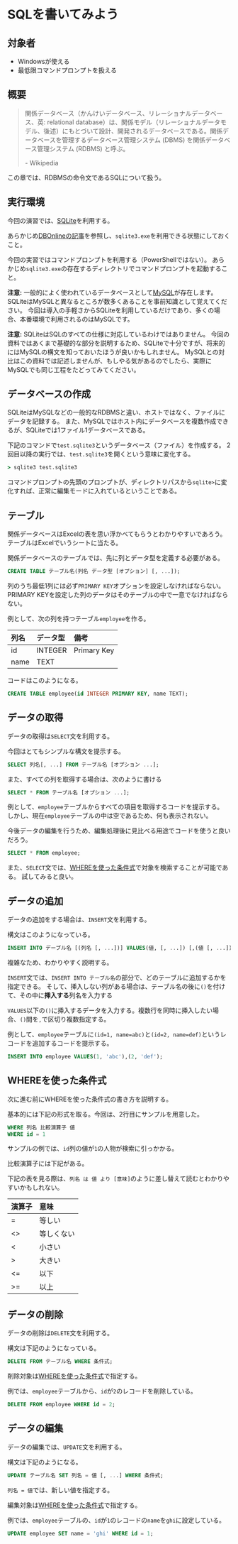 # SQLを書いてみよう

## 対象者
- Windowsが使える
- 最低限コマンドプロンプトを扱える

## 概要
> 関係データベース（かんけいデータベース、リレーショナルデータベース、英: relational database）は、関係モデル（リレーショナルデータモデル、後述）にもとづいて設計、開発されるデータベースである。関係データベースを管理するデータベース管理システム (DBMS) を関係データベース管理システム (RDBMS) と呼ぶ。
>
> \- Wikipedia

この章では、RDBMSの命令文であるSQLについて扱う。

## 実行環境
今回の演習では、[SQLite](https://www.sqlite.org/)を利用する。

あらかじめ[DBOnlineの記事](https://www.dbonline.jp/sqlite/install/index1.html)を参照し、`sqlite3.exe`を利用できる状態にしておくこと。

今回の実習ではコマンドプロンプトを利用する（PowerShellではない）。
あらかじめ`sqlite3.exe`の存在するディレクトリでコマンドプロンプトを起動すること。

**注意:** 一般的によく使われているデータベースとして[MySQL](https://www.mysql.com/)が存在します。
SQLiteはMySQLと異なるところが数多くあることを事前知識として覚えてください。
今回は導入の手軽さからSQLiteを利用しているだけであり、多くの場合、本番環境で利用されるのはMySQLです。

**注意:** SQLiteはSQLのすべての仕様に対応しているわけではありません。
今回の資料ではあくまで基礎的な部分を説明するため、SQLiteで十分ですが、将来的にはMySQLの構文を知っておいたほうが良いかもしれません。
MySQLとの対比はこの資料では記述しませんが、もしやる気があるのでしたら、実際にMySQLでも同じ工程をたどってみてください。

## データベースの作成
SQLiteはMySQLなどの一般的なRDBMSと違い、ホストではなく、ファイルにデータを記録する。
また、MySQLではホスト内にデータベースを複数作成できるが、SQLiteでは1ファイル1データベースである。

下記のコマンドで`test.sqlite3`というデータベース（ファイル）を作成する。
2回目以降の実行では、`test.sqlite3`を開くという意味に変化する。
```cmd
> sqlite3 test.sqlite3
```

コマンドプロンプトの先頭のプロンプトが、ディレクトリパスから`sqlite>`に変化すれば、正常に編集モードに入れているということである。

## テーブル
関係データベースはExcelの表を思い浮かべてもらうとわかりやすいであろう。
テーブルはExcelでいうシートに当たる。

関係データベースのテーブルでは、先に列とデータ型を定義する必要がある。

```sql
CREATE TABLE テーブル名(列名 データ型 [オプション] [, ...]);
```

列のうち最低1列には必ず`PRIMARY KEY`オプションを設定しなければならない。
PRIMARY KEYを設定した列のデータはそのテーブルの中で一意でなければならない。

例として、次の列を持つテーブル`employee`を作る。

|列名|データ型|備考|
|:--|:--|:--|
|id|INTEGER|Primary Key|
|name|TEXT||

コードはこのようになる。
```sql
CREATE TABLE employee(id INTEGER PRIMARY KEY, name TEXT);
```

## データの取得
データの取得は`SELECT`文を利用する。

今回はとてもシンプルな構文を提示する。
```sql
SELECT 列名[, ...] FROM テーブル名 [オプション ...];
```

また、すべての列を取得する場合は、次のように書ける
```sql
SELECT * FROM テーブル名 [オプション ...];
```

例として、`employee`テーブルからすべての項目を取得するコードを提示する。
しかし、現在`employee`テーブルの中は空であるため、何も表示されない。

今後データの編集を行うため、編集処理後に見比べる用途でコードを使うと良いだろう。
```sql
SELECT * FROM employee;
```

また、`SELECT`文では、[WHEREを使った条件式](#WHEREを使った条件式)で対象を検索することが可能である。
試してみると良い。

## データの追加
データの追加をする場合は、`INSERT`文を利用する。

構文はこのようになっている。
```sql
INSERT INTO デーブル名 [(列名 [, ...])] VALUES(値, [, ...]) [,(値 [, ...])];
```

複雑なため、わかりやすく説明する。

`INSERT`文では、`INSERT INTO テーブル名`の部分で、どのテーブルに追加するかを指定できる。
そして、挿入しない列がある場合は、テーブル名の後に`()`を付けて、その中に**挿入する**列名を入力する

`VALUES`以下の`()`に挿入するデータを入力する。複数行を同時に挿入したい場合、`()`間を`,`で区切り複数指定する。

例として、`employee`テーブルに`(id=1, name=abc)`と`(id=2, name=def)`というレコードを追加するコードを提示する。
```sql
INSERT INTO employee VALUES(1, 'abc'),(2, 'def');
```

## WHEREを使った条件式
次に進む前にWHEREを使った条件式の書き方を説明する。

基本的には下記の形式を取る。今回は、2行目にサンプルを用意した。
```sql
WHERE 列名 比較演算子 値
WHERE id = 1
```

サンプルの例では、`id`列の値が`1`の人物が検索に引っかかる。

比較演算子には下記がある。

下記の表を見る際は、`列名 は 値 より [意味]`のように差し替えて読むとわかりやすいかもしれない。

|演算子|意味|
|:--|:--|
|=|等しい|
|<>|等しくない|
|<|小さい|
|>|大きい|
|<=|以下|
|>=|以上|

## データの削除
データの削除は`DELETE`文を利用する。

構文は下記のようになっている。
```sql
DELETE FROM テーブル名 WHERE 条件式;
```

削除対象は[WHEREを使った条件式](#WHEREを使った条件式)で指定する。

例では、`employee`テーブルから、`id`が`2`のレコードを削除している。
```sql
DELETE FROM employee WHERE id = 2;
```

## データの編集
データの編集では、`UPDATE`文を利用する。

構文は下記のようになる。
```sql
UPDATE テーブル名 SET 列名 = 値 [, ...] WHERE 条件式;
```

`列名 = 値`では、新しい値を指定する。

編集対象は[WHEREを使った条件式](#WHEREを使った条件式)で指定する。

例では、`employee`テーブルの、`id`が`1`のレコードの`name`を`ghi`に設定している。
```sql
UPDATE employee SET name = 'ghi' WHERE id = 1;
```

